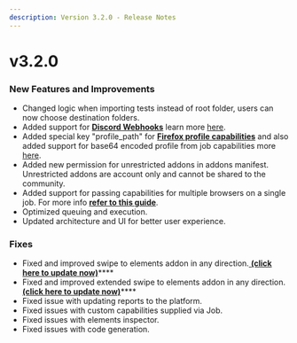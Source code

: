 ```yaml
---
description: Version 3.2.0 - Release Notes
---
```


# v3.2.0

### New Features and Improvements

* Changed logic when importing tests instead of root folder, users can now choose destination folders.
* Added support for [**Discord Webhooks**](https://intercom.help/testprojectio/en/articles/5537641-discord-webhook-integration) learn more [here](https://intercom.help/testprojectio/en/articles/5537641-discord-webhook-integration).
* Added special key "profile\_path" for [**Firefox profile capabilities**](https://intercom.help/testprojectio/en/articles/5519226-using-firefox-profile-with-selenium-desired-capabilities-permissions-extensions) and also added support for base64 encoded profile from job capabilities more [here](https://intercom.help/testprojectio/en/articles/5519226-using-firefox-profile-with-selenium-desired-capabilities-permissions-extensions).
* Added new permission for unrestricted addons in addons manifest. Unrestricted addons are account only and cannot be shared to the community.
* Added support for passing capabilities for multiple browsers on a single job. For more info [**refer to this guide**](https://intercom.help/testprojectio/en/articles/5534412-passing-multiple-browsers-capabilities-in-a-single-job).
* Optimized queuing and execution.
* Updated architecture and UI for better user experience.

### Fixes

* Fixed and improved swipe to elements addon in any direction.[ **\(click here to update now\)**](https://app.testproject.io/#/addons/community?a=3nqfr8Djt0KB-sz43jU-0g)\*\*\*\*
* Fixed and improved extended swipe to elements addon in any direction. [**\(click here to update now\)**](https://app.testproject.io/#/addons/community?a=3nqfr8Djt0KB-sz43jU-0g)\*\*\*\*
* Fixed issue with updating reports to the platform. 
* Fixed issues with custom capabilities supplied via Job.
* Fixed issues with elements inspector.
* Fixed issues with code generation.



